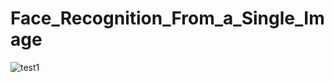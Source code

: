 # Face_Recognition_From_a_Single_Image
![test1](https://user-images.githubusercontent.com/111107434/209312740-ddd909cd-aa23-4155-8cdf-760a9f073f90.png)
